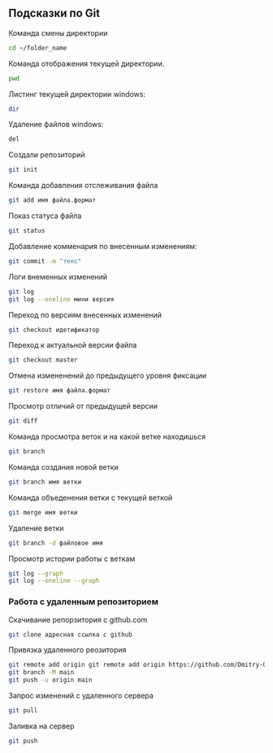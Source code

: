 ## Подсказки по Git
Команда смены директории
```sh
cd ~/folder_name
```
Команда отображения текущей директории.
```sh
pwd
```
Листинг текущей директории windows:
```sh
dir
```
Удаление файлов windows:
```sh
del 
```
Создали репозиторий
```sh
git init
```
Команда добавления отслеживания файла
```sh
git add имя файла.формат
```
Показ статуса файла
```sh
git status
```
Добавление комменария по внесенным изменениям:
```sh
git commit -m "текс"
```
Логи внеменных изменений
```sh
git log
git log --oneline мини версия
```
Переход по версиям внесенных изменений
```sh
git checkout идетификатор
```
Переход к актуальной версии файла
```sh
git checkout master
```
Отмена измененений до предыдущего уровня фиксации
```sh
git restore имя файла.формат
```
Просмотр отличий от предыдущей версии
```sh
git diff
```
Команда просмотра веток и на какой ветке находишься
```sh
git branch
```
Команда создания новой ветки
```sh
git branch имя ветки
```
Команда объеденения ветки с текущей веткой
```sh
git merge имя ветки
```
Удаление ветки
```sh
git branch -d файловое имя
```
Просмотр истории работы с веткам
```sh
git log --graph
git log --oneline --graph
```
### Работа с удаленным репозиторием

Скачивание репорзитория с github.com
```sh
git clone адресная ссылка с github
```
Привязка удаленного реозитория
```sh
git remote add origin git remote add origin https://github.com/Dmitry-Ozornin/
git branch -M main
git push -u origin main
```
Запрос изменений с удаленного сервера
```sh
git pull
```
Заливка на сервер
```sh
git push
```